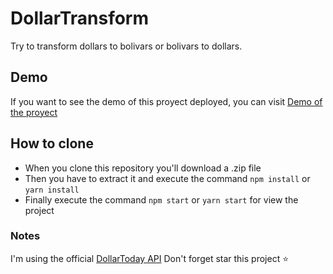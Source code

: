 # DollarTransform
Try to transform dollars to bolivars or bolivars to dollars.

## Demo
If you want to see the demo of this proyect deployed, you can visit [Demo of the proyect](https://dollartransform.herokuapp.com/)

## How to clone
* When you clone this repository you'll download a .zip file
* Then you have to extract it and execute the command `npm install` or `yarn install`
* Finally execute the command `npm start` or `yarn start` for view the project

### Notes
I'm using the official [DollarToday API](http://s3.amazonaws.com/dolartoday/data.json/)
Don't forget star this project ⭐
